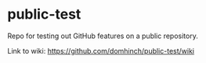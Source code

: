 # public-test
Repo for testing out GitHub features on a public repository.

Link to wiki: https://github.com/domhinch/public-test/wiki
